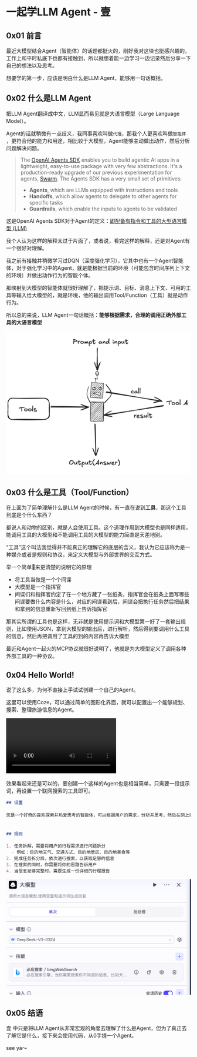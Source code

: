 # 一起学LLM Agent - 壹

## 0x01 前言

最近大模型结合Agent（智能体）的话题都挺火的，刚好我对这块也挺感兴趣的，工作上和平时私底下也都有接触到，所以就想着能一边学习一边记录然后分享一下自己的想法以及思考。

想要学的第一步，应该是明白什么是LLM Agent，能够用一句话概括。

## 0x02 什么是LLM Agent

把LLM Agent翻译成中文，LLM显而易见就是大语言模型（Large Language Model）。

Agent的话就稍微有一点歧义，我同事喜欢叫做`代理`​，那我个人更喜欢叫做`智能体`​，更符合他的能力和用途，相比较于大模型，Agent能够主动做出动作，然后分析问题解决问题。

> The [OpenAI Agents SDK](https://github.com/openai/openai-agents-python) enables you to build agentic AI apps in a lightweight, easy-to-use package with very few abstractions. It's a production-ready upgrade of our previous experimentation for agents, [Swarm](https://github.com/openai/swarm/tree/main). The Agents SDK has a very small set of primitives:
>
> * **Agents**<span data-type="text" style="background-color: var(--b3-card-success-background); color: var(--b3-card-success-color);">, which are LLMs equipped with instructions and tools</span>
> * **Handoffs**, which allow agents to delegate to other agents for specific tasks
> * **Guardrails**, which enable the inputs to agents to be validated

这是OpenAI Agents SDK对于Agent的定义：<u>即配备有指令和工具的大型语言模型 (LLM)</u>

我个人认为这样的解释太过于片面了，或者说，看完这样的解释，还是对Agent有一个很好对理解。

我之前有接触并稍微学习过DQN（深度强化学习），它其中也有一个Agent智能体，对于强化学习中的Agent，就是能根据当前的环境（可能包含时间序列上下文的环境）并做出动作行为的智能个体。

那映射到大模型的智能体就很好理解了，把提示词、目标、消息上下文、可用的工具等输入给大模型的，就是环境，他的输出调用Tool/Function（工具）就是动作行为。

所以总的来说，LLM Agent一句话概括：**能够根据需求，合理的调用正确外部工具的大语言模型**

![image](assets/image-20250417223420-ajvgimr.png)​

## 0x03 什么是工具（Tool/Function）

在上面为了简单理解什么是LLM Agent的时候，有一直在说到**工具**，那这个工具到底是个什么东西？

都说人和动物的区别，就是人会使用工具。这个道理作用到大模型也是同样适用，能调用工具的大模型和不能调用工具的大模型的能力简直是天差地别。

“工具”这个叫法我觉得并不能真正的理解它的底层的含义，我认为它应该称为是一种媒介或者是规则和协议，来定义大模型与外部世界的交互方式。

举一个简单🌰来更清楚的说明它的原理

* 将工具当做是一个个间谍
* 大模型是一个指挥官
* 间谍们和指挥官约定了在一个地方藏了一张纸条，指挥官会在纸条上面写哪些间谍要做什么内容是什么，对应的间谍看到后，间谍会把执行任务然后把结果和拿到的信息重新写回到纸上告诉指挥官

那其实所谓的工具也是这样，无非就是使用提示词和大模型第一好了一套输出规则，比如使用JSON，拿到大模型的输出后，进行解析，然后得到要调用什么工具的信息，然后再把调用了工具的到的内容再告诉大模型

最近和Agent一起火的MCP协议就很好说明了，他就是为大模型定义了调用各种外部工具的一种协议。

## 0x04 Hello World!

说了这么多，为何不直接上手试试创建一个自己的Agent。

这里可以使用Coze，可以通过简单的图形化界面，就可以配置出一个能够规划、搜索、整理旅游信息的Agent。

<video controls="controls" src="assets/simple-agent-coze.mp4" data-src="assets/simple-agent-coze.mp4"></video>

效果看起来还是可以的，要创建一个这样的Agent也是相当简单，只需要一段提示词，再设置一个联网搜索的工具即可。

```markdown
## 设置

您是一个好奇的喜欢探索并热爱思考的智能体，可以根据用户的需求，分析并思考，然后在网上搜索，完成旅游行程规划


## 规则

1. 任务拆解，需要将用户的行程需求进行问题拆分
  - 例如：目的地天气、交通方式、目的地景区、目的地美食等
2. 完成任务拆分后，依次进行搜索，以获取足够的信息
3. 在搜索的同时，你需要将你的思路告诉用户
4. 当信息足够完整时，需要生成一份详细的行程报告
```

![image](assets/image-20250419090745-s4l2gwk.png)​

## 0x05 结语

壹 中只是将LLM Agent从非常宏观的角度去理解了什么是Agent，但为了真正去了解它是什么，接下来会使用代码，从0手搓一个Agent。

see ya～

‍
